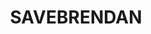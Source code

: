---
title: SAVEBRENDAN
crosslinks:
- livven
- autotldr
- CringeAnarchy
- movies
- Drama
- Sneks
- moviescirclejerk
- modnews
- The_Brendan
- shittymorph
- technology
- EnoughBrendanSpam
- AskReddit
- TheRedditPolice
- IAmA
---